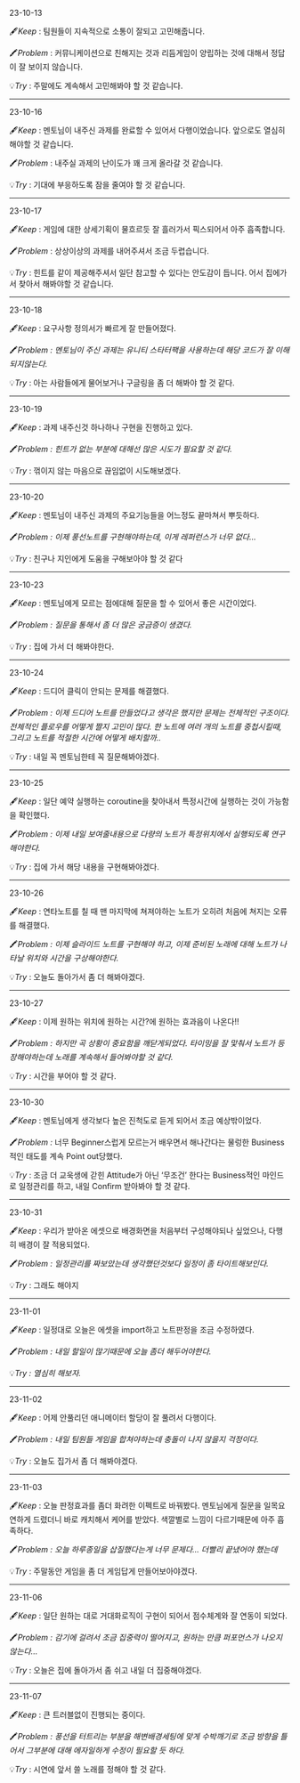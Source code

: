 23-10-13


🖋️*Keep* : 팀원들이 지속적으로 소통이 잘되고 고민해줍니다.

🖍️*Problem* : 커뮤니케이션으로 친해지는 것과 리듬게임이 양립하는 것에 대해서 정답이 잘 보이지 않습니다. 

💡*Try* : 주말에도 계속해서 고민해봐야 할 것 같습니다.

----
23-10-16

🖋️*Keep* : 멘토님이 내주신 과제를 완료할 수 있어서 다행이었습니다. 앞으로도 열심히 해야할 것 같습니다.

🖍️*Problem* : 내주실 과제의 난이도가 꽤 크게 올라갈 것 같습니다.

💡*Try* : 기대에 부응하도록 잠을 줄여야 할 것 같습니다.

----
23-10-17

🖋️*Keep* : 게임에 대한 상세기획이 물흐르듯 잘 흘러가서 픽스되어서 아주 흡족합니다.

🖍️*Problem* : 상상이상의 과제를 내어주셔서 조금 두렵습니다.

💡*Try* : 힌트를 같이 제공해주셔서 일단 참고할 수 있다는 안도감이 듭니다. 어서 집에가서 찾아서 해봐야할 것 같습니다.

----
23-10-18

🖋️*Keep* : 요구사항 정의서가 빠르게 잘 만들어졌다.

🖍️*Problem : 멘토님이 주신 과제는 유니티 스타터팩을 사용하는데 해당 코드가 잘 이해되지않는다.*

💡*Try* : 아는 사람들에게 물어보거나 구글링을 좀 더 해봐야 할 것 같다.

----
23-10-19

🖋️*Keep* : 과제 내주신것 하나하나 구현을 진행하고 있다.

🖍️*Problem : 힌트가 없는 부분에 대해선 많은 시도가 필요할 것 같다.* 

💡*Try* : 꺾이지 않는 마음으로 끊임없이 시도해보겠다.

----
23-10-20

🖋️*Keep* : 멘토님이 내주신 과제의 주요기능들을 어느정도 끝마쳐서 뿌듯하다.

🖍️*Problem : 이제 풍선노트를 구현해야하는데, 이게 레퍼런스가 너무 없다…* 

💡*Try* : 친구나 지인에게 도움을 구해보아야 할 것 같다

----
23-10-23

🖋️*Keep* : 멘토님에게 모르는 점에대해 질문을 할 수 있어서 좋은 시간이었다.

🖍️*Problem : 질문을 통해서 좀 더 많은 궁금증이 생겼다.*

💡*Try* : 집에 가서 더 해봐야한다.

----
23-10-24

🖋️*Keep* : 드디어 클릭이 안되는 문제를 해결했다.

🖍️*Problem : 이제 드디어 노트를 만들었다고 생각은 했지만 문제는 전체적인 구조이다. 전체적인 플로우를 어떻게 짤지 고민이 많다. 한 노트에 여러 개의 노트를 중첩시킬때, 그리고 노트를 적절한 시간에 어떻게 배치할까..*

💡*Try* : 내일 꼭 멘토님한테 꼭 질문해봐야겠다.

----
23-10-25

🖋️*Keep* : 일단 예약 실행하는 coroutine을 찾아내서 특정시간에 실행하는 것이 가능함을 확인했다.

🖍️*Problem : 이제 내일 보여줄내용으로 다량의 노트가 특정위치에서 실행되도록 연구해야한다.*

💡*Try* : 집에 가서 해당 내용을 구현해봐야겠다.

----
23-10-26

🖋️*Keep* : 연타노트를 칠 때 맨 마지막에 쳐져야하는 노트가 오히려 처음에 쳐지는 오류를 해결했다.

🖍️*Problem : 이제 슬라이드 노트를 구현해야 하고, 이제 준비된 노래에 대해 노트가 나타날 위치와 시간을 구상해야한다.*

💡*Try* : 오늘도 돌아가서 좀 더 해봐야겠다.

----
23-10-27

🖋️*Keep* : 이제 원하는 위치에 원하는 시간?에 원하는 효과음이 나온다!! 

🖍️*Problem : 하지만 곡 상황이 중요함을 깨닫게되었다. 타이밍을 잘 맟춰서 노트가 등장해야하는데 노래를 계속해서 들어봐야할 것 같다.*

💡*Try* : 시간을 부어야 할 것 같다.

----
23-10-30

🖋️*Keep* : 멘토님에게 생각보다 높은 진척도로 듣게 되어서 조금 예상밖이었다.

🖍️*Problem :* 너무 Beginner스럽게 모르는거 배우면서 해나간다는 물렁한 Business적인 태도를 계속 Point out당했다. 

💡*Try* : 조금 더 교욱생에 갇힌 Attitude가 아닌 ‘무조건’ 한다는 Business적인 마인드로 일정관리를 하고, 내일 Confirm 받아봐야 할 것 같다.

----
23-10-31

🖋️*Keep* : 우리가 받아온 에셋으로 배경화면을 처음부터 구성해야되나 싶었으나, 다행히 배경이 잘 적용되었다.

🖍️*Problem : 일정관리를 짜보았는데 생각했던것보다 일정이 좀 타이트해보인다.*

💡*Try* : 그래도 해야지

----
23-11-01

🖋️*Keep* : 일정대로 오늘은 에셋을 import하고 노트판정을 조금 수정하였다.

🖍️*Problem : 내일 할일이 많기때문에 오늘 좀더 해두어야한다.*

💡*Try : 열심히 해보자.*

___
23-11-02

🖋️*Keep* : 어제 안풀리던 애니메이터 할당이 잘 풀려서 다행이다.

🖍️*Problem : 내일 팀원들 게임을 합쳐야하는데 충돌이 나지 않을지 걱정이다.*

💡*Try* : 오늘도 집가서 좀 더 해봐야겠다.

----
23-11-03

🖋️*Keep* : 오늘 판정효과를 좀더 화려한 이펙트로 바꿔봤다. 멘토님에게 질문을 일목요연하게 드렸더니 바로 캐치해서 케어를 받았다. 색깔별로 느낌이 다르기때문에 아주 흡족하다.

🖍️*Problem : 오늘 하루종일을 삽질했다는게 너무 문제다… 더빨리 끝냈어야 했는데*

💡*Try* : 주말동안 게임을 좀 더 게임답게 만들어보아야겠다.

----
23-11-06

🖋️*Keep* : 일단 원하는 대로 거대화로직이 구현이 되어서 점수체계와 잘 연동이 되었다.

🖍️*Problem : 감기에 걸려서 조금 집중력이 떨어지고, 원하는 만큼 퍼포먼스가 나오지 않는다…*

💡*Try* : 오늘은 집에 돌아가서 좀 쉬고 내일 더 집중해야겠다.

----
23-11-07

🖋️*Keep* : 큰 트러블없이 진행되는 중이다.

🖍️*Problem : 풍선을 터트리는 부분을 해변배경세팅에 맞게 수박깨기로 조금 방향을 틀어서 그부분에 대해 에자일하게 수정이 필요할 듯 하다.*

💡*Try* : 시연에 앞서 쓸 노래를 정해야 할 것 같다.
